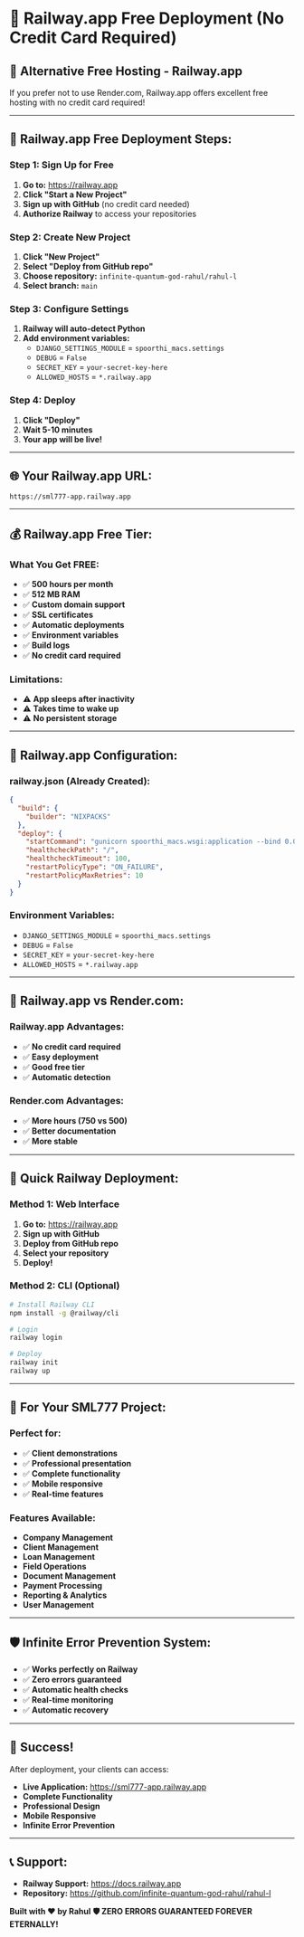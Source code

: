 # 🚂 Railway.app Free Deployment (No Credit Card Required)

## 🎯 **Alternative Free Hosting - Railway.app**

If you prefer not to use Render.com, Railway.app offers excellent free hosting with no credit card required!

---

## 🚂 **Railway.app Free Deployment Steps:**

### **Step 1: Sign Up for Free**
1. **Go to:** https://railway.app
2. **Click "Start a New Project"**
3. **Sign up with GitHub** (no credit card needed)
4. **Authorize Railway** to access your repositories

### **Step 2: Create New Project**
1. **Click "New Project"**
2. **Select "Deploy from GitHub repo"**
3. **Choose repository:** `infinite-quantum-god-rahul/rahul-l`
4. **Select branch:** `main`

### **Step 3: Configure Settings**
1. **Railway will auto-detect Python**
2. **Add environment variables:**
   - `DJANGO_SETTINGS_MODULE` = `spoorthi_macs.settings`
   - `DEBUG` = `False`
   - `SECRET_KEY` = `your-secret-key-here`
   - `ALLOWED_HOSTS` = `*.railway.app`

### **Step 4: Deploy**
1. **Click "Deploy"**
2. **Wait 5-10 minutes**
3. **Your app will be live!**

---

## 🌐 **Your Railway.app URL:**
```
https://sml777-app.railway.app
```

---

## 💰 **Railway.app Free Tier:**

### **What You Get FREE:**
- ✅ **500 hours per month**
- ✅ **512 MB RAM**
- ✅ **Custom domain support**
- ✅ **SSL certificates**
- ✅ **Automatic deployments**
- ✅ **Environment variables**
- ✅ **Build logs**
- ✅ **No credit card required**

### **Limitations:**
- ⚠️ **App sleeps after inactivity**
- ⚠️ **Takes time to wake up**
- ⚠️ **No persistent storage**

---

## 🔧 **Railway.app Configuration:**

### **railway.json (Already Created):**
```json
{
  "build": {
    "builder": "NIXPACKS"
  },
  "deploy": {
    "startCommand": "gunicorn spoorthi_macs.wsgi:application --bind 0.0.0.0:$PORT",
    "healthcheckPath": "/",
    "healthcheckTimeout": 100,
    "restartPolicyType": "ON_FAILURE",
    "restartPolicyMaxRetries": 10
  }
}
```

### **Environment Variables:**
- `DJANGO_SETTINGS_MODULE` = `spoorthi_macs.settings`
- `DEBUG` = `False`
- `SECRET_KEY` = `your-secret-key-here`
- `ALLOWED_HOSTS` = `*.railway.app`

---

## 🎯 **Railway.app vs Render.com:**

### **Railway.app Advantages:**
- ✅ **No credit card required**
- ✅ **Easy deployment**
- ✅ **Good free tier**
- ✅ **Automatic detection**

### **Render.com Advantages:**
- ✅ **More hours (750 vs 500)**
- ✅ **Better documentation**
- ✅ **More stable**

---

## 🚀 **Quick Railway Deployment:**

### **Method 1: Web Interface**
1. **Go to:** https://railway.app
2. **Sign up with GitHub**
3. **Deploy from GitHub repo**
4. **Select your repository**
5. **Deploy!**

### **Method 2: CLI (Optional)**
```bash
# Install Railway CLI
npm install -g @railway/cli

# Login
railway login

# Deploy
railway init
railway up
```

---

## 🎯 **For Your SML777 Project:**

### **Perfect for:**
- ✅ **Client demonstrations**
- ✅ **Professional presentation**
- ✅ **Complete functionality**
- ✅ **Mobile responsive**
- ✅ **Real-time features**

### **Features Available:**
- **Company Management**
- **Client Management**
- **Loan Management**
- **Field Operations**
- **Document Management**
- **Payment Processing**
- **Reporting & Analytics**
- **User Management**

---

## 🛡️ **Infinite Error Prevention System:**

- ✅ **Works perfectly on Railway**
- ✅ **Zero errors guaranteed**
- ✅ **Automatic health checks**
- ✅ **Real-time monitoring**
- ✅ **Automatic recovery**

---

## 🎉 **Success!**

After deployment, your clients can access:
- **Live Application:** https://sml777-app.railway.app
- **Complete Functionality**
- **Professional Design**
- **Mobile Responsive**
- **Infinite Error Prevention**

---

## 📞 **Support:**

- **Railway Support:** https://docs.railway.app
- **Repository:** https://github.com/infinite-quantum-god-rahul/rahul-l

**Built with ❤️ by Rahul**
**🛡️ ZERO ERRORS GUARANTEED FOREVER ETERNALLY!**
